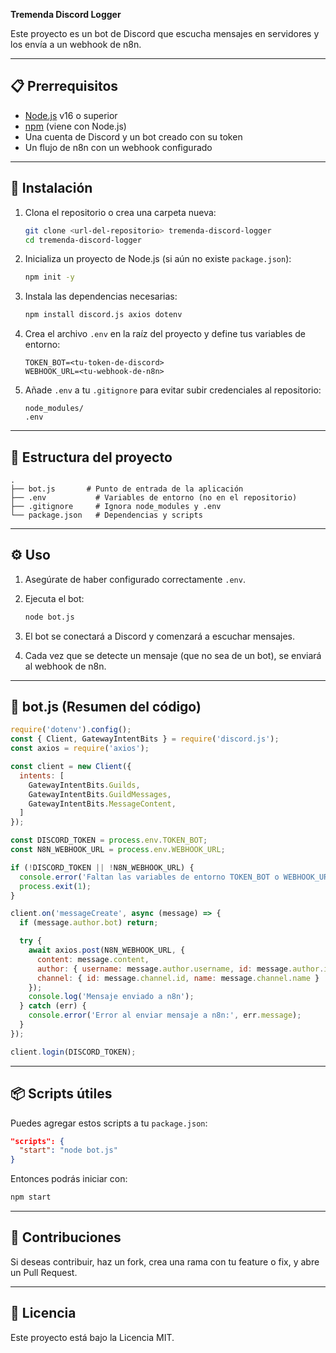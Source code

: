 **Tremenda Discord Logger**

Este proyecto es un bot de Discord que escucha mensajes en servidores y los envía a un webhook de n8n.

---

## 📋 Prerrequisitos

* [Node.js](https://nodejs.org/) v16 o superior
* [npm](https://www.npmjs.com/) (viene con Node.js)
* Una cuenta de Discord y un bot creado con su token
* Un flujo de n8n con un webhook configurado

---

## 🚀 Instalación

1. Clona el repositorio o crea una carpeta nueva:

   ```bash
   git clone <url-del-repositorio> tremenda-discord-logger
   cd tremenda-discord-logger
   ```

2. Inicializa un proyecto de Node.js (si aún no existe `package.json`):

   ```bash
   npm init -y
   ```

3. Instala las dependencias necesarias:

   ```bash
   npm install discord.js axios dotenv
   ```

4. Crea el archivo `.env` en la raíz del proyecto y define tus variables de entorno:

   ```dotenv
   TOKEN_BOT=<tu-token-de-discord>
   WEBHOOK_URL=<tu-webhook-de-n8n>
   ```

5. Añade `.env` a tu `.gitignore` para evitar subir credenciales al repositorio:

   ```gitignore
   node_modules/
   .env
   ```

---

## 🔧 Estructura del proyecto

```text
.
├── bot.js       # Punto de entrada de la aplicación
├── .env           # Variables de entorno (no en el repositorio)
├── .gitignore     # Ignora node_modules y .env
└── package.json   # Dependencias y scripts
```

---

## ⚙️ Uso

1. Asegúrate de haber configurado correctamente `.env`.
2. Ejecuta el bot:

   ```bash
   node bot.js
   ```
3. El bot se conectará a Discord y comenzará a escuchar mensajes.
4. Cada vez que se detecte un mensaje (que no sea de un bot), se enviará al webhook de n8n.

---

## 📄 bot.js (Resumen del código)

```js
require('dotenv').config();
const { Client, GatewayIntentBits } = require('discord.js');
const axios = require('axios');

const client = new Client({
  intents: [
    GatewayIntentBits.Guilds,
    GatewayIntentBits.GuildMessages,
    GatewayIntentBits.MessageContent,
  ]
});

const DISCORD_TOKEN = process.env.TOKEN_BOT;
const N8N_WEBHOOK_URL = process.env.WEBHOOK_URL;

if (!DISCORD_TOKEN || !N8N_WEBHOOK_URL) {
  console.error('Faltan las variables de entorno TOKEN_BOT o WEBHOOK_URL');
  process.exit(1);
}

client.on('messageCreate', async (message) => {
  if (message.author.bot) return;

  try {
    await axios.post(N8N_WEBHOOK_URL, {
      content: message.content,
      author: { username: message.author.username, id: message.author.id },
      channel: { id: message.channel.id, name: message.channel.name }
    });
    console.log('Mensaje enviado a n8n');
  } catch (err) {
    console.error('Error al enviar mensaje a n8n:', err.message);
  }
});

client.login(DISCORD_TOKEN);
```

---

## 📦 Scripts útiles

Puedes agregar estos scripts a tu `package.json`:

```json
"scripts": {
  "start": "node bot.js"
}
```

Entonces podrás iniciar con:

```bash
npm start
```

---

## 🤝 Contribuciones

Si deseas contribuir, haz un fork, crea una rama con tu feature o fix, y abre un Pull Request.

---

## 📜 Licencia

Este proyecto está bajo la Licencia MIT.
